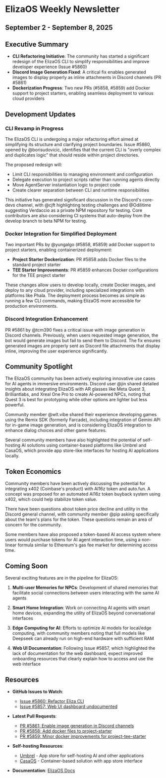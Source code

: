 # ElizaOS Weekly Newsletter
## September 2 - September 8, 2025

## Executive Summary
- **CLI Refactoring Initiative**: The community has started a significant redesign of the ElizaOS CLI to simplify responsibilities and improve developer experience (Issue #5860)
- **Discord Image Generation Fixed**: A critical fix enables generated images to display properly as inline attachments in Discord channels (PR #5861)
- **Dockerization Progress**: Two new PRs (#5858, #5859) add Docker support to project starters, enabling seamless deployment to various cloud providers

## Development Updates

### CLI Revamp in Progress
The ElizaOS CLI is undergoing a major refactoring effort aimed at simplifying its structure and clarifying project boundaries. Issue #5860, opened by @borisudovicic, identifies that the current CLI is "overly complex and duplicates logic" that should reside within project directories. 

The proposed redesign will:
- Limit CLI responsibilities to managing environment and configuration
- Delegate execution to project scripts rather than running agents directly
- Move AgentServer instantiation logic to project code
- Create clearer separation between CLI and runtime responsibilities

This initiative has generated significant discussion in the Discord's core-devs channel, with @cjft highlighting testing challenges and @Odilitime suggesting Verdaccio as a private NPM repository for testing. Core contributors are also considering CI systems that auto-deploy from the develop branch to beta NPM for testing.

### Docker Integration for Simplified Deployment
Two important PRs by @yungalgo (#5858, #5859) add Docker support to project starters, enabling containerized deployment:

- **Project Starter Dockerization**: PR #5858 adds Docker files to the standard project starter
- **TEE Starter Improvements**: PR #5859 enhances Docker configurations for the TEE project starter

These changes allow users to develop locally, create Docker images, and deploy to any cloud provider, including specialized integrations with platforms like Phala. The deployment process becomes as simple as running a few CLI commands, making ElizaOS more accessible for production environments.

### Discord Integration Enhancement
PR #5861 by @tcm390 fixes a critical issue with image generation in Discord channels. Previously, when users requested image generation, the bot would generate images but fail to send them to Discord. The fix ensures generated images are properly sent as Discord file attachments that display inline, improving the user experience significantly.

## Community Spotlight

The ElizaOS community has been actively exploring innovative use cases for AI agents in immersive environments. Discord user @jin shared detailed insights about integrating ElizaOS with AR glasses like Meta Quest 3, Brilliantlabs, and Xreal One Pro to create AI-powered NPCs, noting that Quest 3 is best for prototyping while other options are lighter but less powerful.

Community member @wlt.vibe shared their experience developing games using the Remix SDK (formerly Farcade), including integration of Gemini API for in-game image generation, and is considering ElizaOS integration to enhance dialog choices and other game features.

Several community members have also highlighted the potential of self-hosting AI solutions using container-based platforms like Umbrel and CasaOS, which provide app store-like interfaces for hosting AI applications locally.

## Token Economics

Community members have been actively discussing the potential for integrating x402 (Coinbase's product) with AI16z token and auto.fun. A concept was proposed for an automated AI16z token buyback system using x402, which could help stabilize token value.

There have been questions about token price decline and utility in the Discord general channel, with community member @pip asking specifically about the team's plans for the token. These questions remain an area of concern for the community.

Some members have also proposed a token-based AI access system where users would purchase tokens for AI agent interaction time, using a non-linear formula similar to Ethereum's gas fee market for determining access time.

## Coming Soon

Several exciting features are in the pipeline for ElizaOS:

1. **Multi-user Memories for NPCs**: Development of shared memories that facilitate social connections between users interacting with the same AI agents
   
2. **Smart Home Integration**: Work on connecting AI agents with smart home devices, expanding the utility of ElizaOS beyond conversational interfaces

3. **Edge Computing for AI**: Efforts to optimize AI models for local/edge computing, with community members noting that full models like Deepseek can already run on high-end hardware with sufficient RAM

4. **Web UI Documentation**: Following Issue #5857, which highlighted the lack of documentation for the web dashboard, expect improved onboarding resources that clearly explain how to access and use the web interface

## Resources

- **GitHub Issues to Watch**:
  - [Issue #5860: Refactor Eliza CLI](https://github.com/elizaOS/eliza/issues/5860)
  - [Issue #5857: Web UI dashboard undocumented](https://github.com/elizaOS/eliza/issues/5857)

- **Latest Pull Requests**:
  - [PR #5861: Enable image generation in Discord channels](https://github.com/elizaOS/eliza/pull/5861)
  - [PR #5858: Add docker files to project-starter](https://github.com/elizaOS/eliza/pull/5858)
  - [PR #5859: Minor docker improvements for project-tee-starter](https://github.com/elizaOS/eliza/pull/5859)

- **Self-hosting Resources**:
  - [Umbrel](https://umbrel.com/) - App store for self-hosting AI and other applications
  - [CasaOS](https://casaos.io/) - Container-based solution with app store interface

- **Documentation**: [ElizaOS Docs](https://docs.elizaos.ai/)